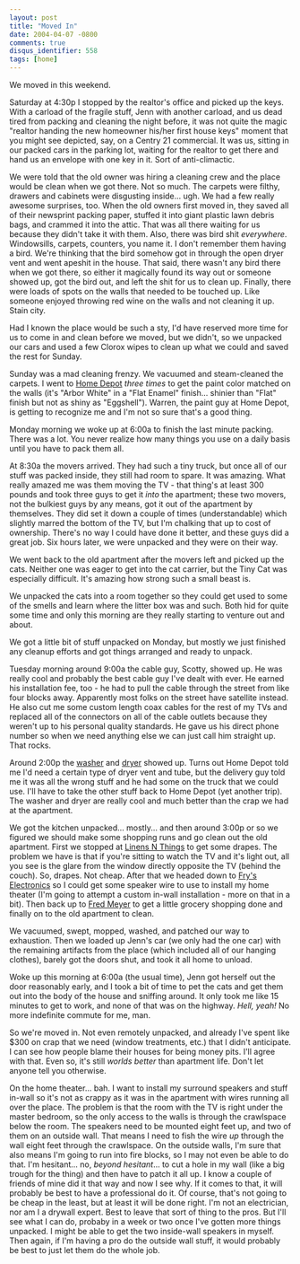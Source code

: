 ```yaml
---
layout: post
title: "Moved In"
date: 2004-04-07 -0800
comments: true
disqus_identifier: 558
tags: [home]
---
```

We moved in this weekend.

 Saturday at 4:30p I stopped by the realtor's office and picked up the
keys. With a carload of the fragile stuff, Jenn with another carload,
and us dead tired from packing and cleaning the night before, it was not
quite the magic "realtor handing the new homeowner his/her first house
keys" moment that you might see depicted, say, on a Centry 21
commercial. It was us, sitting in our packed cars in the parking lot,
waiting for the realtor to get there and hand us an envelope with one
key in it. Sort of anti-climactic.

 We were told that the old owner was hiring a cleaning crew and the
place would be clean when we got there. Not so much. The carpets were
filthy, drawers and cabinets were disgusting inside... ugh. We had a few
really awesome surprises, too. When the old owners first moved in, they
saved all of their newsprint packing paper, stuffed it into giant
plastic lawn debris bags, and crammed it into the attic. That was all
there waiting for us because they didn't take it with them. Also, there
was bird shit *everywhere*. Windowsills, carpets, counters, you name it.
I don't remember them having a bird. We're thinking that the bird
somehow got in through the open dryer vent and went apeshit in the
house. That said, there wasn't any bird there when we got there, so
either it magically found its way out or someone showed up, got the bird
out, and left the shit for us to clean up. Finally, there were loads of
spots on the walls that needed to be touched up. Like someone enjoyed
throwing red wine on the walls and not cleaning it up. Stain city.

 Had I known the place would be such a sty, I'd have reserved more time
for us to come in and clean before we moved, but we didn't, so we
unpacked our cars and used a few Clorox wipes to clean up what we could
and saved the rest for Sunday.

 Sunday was a mad cleaning frenzy. We vacuumed and steam-cleaned the
carpets. I went to [Home Depot](http://www.homedepot.com) *three times*
to get the paint color matched on the walls (it's "Arbor White" in a
"Flat Enamel" finish... shinier than "Flat" finish but not as shiny as
"Eggshell"). Warren, the paint guy at Home Depot, is getting to
recognize me and I'm not so sure that's a good thing.

 Monday morning we woke up at 6:00a to finish the last minute packing.
There was a lot. You never realize how many things you use on a daily
basis until you have to pack them all.

 At 8:30a the movers arrived. They had such a tiny truck, but once all
of our stuff was packed inside, they still had room to spare. It was
amazing. What really amazed me was them moving the TV - that thing's at
least 300 pounds and took three guys to get it *into* the apartment;
these two movers, not the bulkiest guys by any means, got it out of the
apartment by themselves. They did set it down a couple of times
(understandable) which slightly marred the bottom of the TV, but I'm
chalking that up to cost of ownership. There's no way I could have done
it better, and these guys did a great job. Six hours later, we were
unpacked and they were on their way.

 We went back to the old apartment after the movers left and picked up
the cats. Neither one was eager to get into the cat carrier, but the
Tiny Cat was especially difficult. It's amazing how strong such a small
beast is.

 We unpacked the cats into a room together so they could get used to
some of the smells and learn where the litter box was and such. Both hid
for quite some time and only this morning are they really starting to
venture out and about.

 We got a little bit of stuff unpacked on Monday, but mostly we just
finished any cleanup efforts and got things arranged and ready to
unpack.

 Tuesday morning around 9:00a the cable guy, Scotty, showed up. He was
really cool and probably the best cable guy I've dealt with ever. He
earned his installation fee, too - he had to pull the cable through the
street from like four blocks away. Apparently most folks on the street
have satellite instead. He also cut me some custom length coax cables
for the rest of my TVs and replaced all of the connectors on all of the
cable outlets because they weren't up to his personal quality standards.
He gave us his direct phone number so when we need anything else we can
just call him straight up. That rocks.

 Around 2:00p the
[washer](http://www.maytag.com/mths/products/product.jsp?model=FAV6800AWW)
and
[dryer](http://www.maytag.com/mths/products/product.jsp?model=MDE6800AYW)
showed up. Turns out Home Depot told me I'd need a certain type of dryer
vent and tube, but the delivery guy told me it was all the wrong stuff
and he had some on the truck that we could use. I'll have to take the
other stuff back to Home Depot (yet another trip). The washer and dryer
are really cool and much better than the crap we had at the apartment.

 We got the kitchen unpacked... mostly... and then around 3:00p or so we
figured we should make some shopping runs and go clean out the old
apartment. First we stopped at [Linens N Things](http://www.lnt.com) to
get some drapes. The problem we have is that if you're sitting to watch
the TV and it's light out, all you see is the glare from the window
directly opposite the TV (behind the couch). So, drapes. Not cheap.
After that we headed down to [Fry's Electronics](http://www.frys.com/)
so I could get some speaker wire to use to install my home theater (I'm
going to attempt a custom in-wall installation - more on that in a bit).
Then back up to [Fred Meyer](http://www.fredmeyer.com/) to get a little
grocery shopping done and finally on to the old apartment to clean.

 We vacuumed, swept, mopped, washed, and patched our way to exhaustion.
Then we loaded up Jenn's car (we only had the one car) with the
remaining artifacts from the place (which included all of our hanging
clothes), barely got the doors shut, and took it all home to unload.

 Woke up this morning at 6:00a (the usual time), Jenn got herself out
the door reasonably early, and I took a bit of time to pet the cats and
get them out into the body of the house and sniffing around. It only
took me like 15 minutes to get to work, and none of that was on the
highway. *Hell, yeah!* No more indefinite commute for me, man.

 So we're moved in. Not even remotely unpacked, and already I've spent
like $300 on crap that we need (window treatments, etc.) that I didn't
anticipate. I can see how people blame their houses for being money
pits. I'll agree with that. Even so, it's still *worlds better* than
apartment life. Don't let anyone tell you otherwise.

 On the home theater... bah. I want to install my surround speakers and
stuff in-wall so it's not as crappy as it was in the apartment with
wires running all over the place. The problem is that the room with the
TV is right under the master bedroom, so the only access to the walls is
through the crawlspace below the room. The speakers need to be mounted
eight feet up, and two of them on an outside wall. That means I need to
fish the wire *up* through the wall eight feet through the crawlspace.
On the outside walls, I'm sure that also means I'm going to run into
fire blocks, so I may not even be able to do that. I'm hesitant... no,
*beyond hesitant*... to cut a hole in my wall (like a big trough for the
thing) and then have to patch it all up. I know a couple of friends of
mine did it that way and now I see why. If it comes to that, it will
probably be best to have a professional do it. Of course, that's not
going to be cheap in the least, but at least it will be done right. I'm
not an electrician, nor am I a drywall expert. Best to leave that sort
of thing to the pros. But I'll see what I can do, probaby in a week or
two once I've gotten more things unpacked. I might be able to get the
two inside-wall speakers in myself. Then again, if I'm having a pro do
the outside wall stuff, it would probably be best to just let them do
the whole job.
